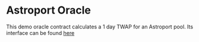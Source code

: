 # Astroport Oracle

This demo oracle contract calculates a 1 day TWAP for an Astroport pool. Its interface can be found [here](../../../packages/oracle/README.md)